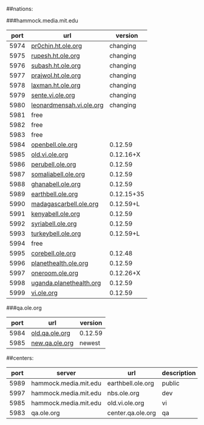 ##nations:

###hammock.media.mit.edu

port | url | version
---|---|---
5974 | [pr0chin.ht.ole.org](http://subash.ht.ole.org) | changing
5975 | [rupesh.ht.ole.org](http://subash.ht.ole.org) | changing
5976 | [subash.ht.ole.org](http://subash.ht.ole.org) | changing
5977 | [prajwol.ht.ole.org](http://prajwol.ht.ole.org) | changing
5978 | [laxman.ht.ole.org](http://laxman.ht.ole.org) | changing
5979 | [sente.vi.ole.org](http://sente.vi.ole.org) | changing
5980 | [leonardmensah.vi.ole.org](http://leonardmensah.vi.ole.org) | changing
5981 | free |
5982 | free |
5983 | free |
5984 | [openbell.ole.org](http://openbell.ole.org) | 0.12.59
5985 | [old.vi.ole.org](http://old.vi.ole.org) | 0.12.16+X
5986 | [perubell.ole.org](http://perubell.ole.org) | 0.12.59
5987 | [somaliabell.ole.org](http://somaliabell.ole.org) | 0.12.59
5988 | [ghanabell.ole.org](http://ghanabell.ole.org) | 0.12.59
5989 | [earthbell.ole.org](http://earthbell.ole.org) | 0.12.15+35
5990 | [madagascarbell.ole.org](http://madagascarbell.ole.org) | 0.12.59+L
5991 | [kenyabell.ole.org](http://kenyabell.ole.org) | 0.12.59
5992 | [syriabell.ole.org](http://syriabell.ole.org) | 0.12.59
5993 | [turkeybell.ole.org](http://turkeybell.ole.org) | 0.12.59+L
5994 | free |
5995 | [corebell.ole.org](http://corebell.ole.org) | 0.12.48
5996 | [planethealth.ole.org](http://planethealth.ole.org) | 0.12.59
5997 | [oneroom.ole.org](http://oneroom.ole.org) | 0.12.26+X
5998 | [uganda.planethealth.org](http://uganda.planethealth.org) | 0.12.59
5999 | [vi.ole.org](http://vi.ole.org) | 0.12.59


###qa.ole.org

port | url | version
---|---|---
5984 | [old.qa.ole.org](http://old.qa.ole.org) | 0.12.59
5985 | [new.qa.ole.org](http://new.qa.ole.org) | newest

##centers:

port | server | url | description
---|---|---|---
5989 | hammock.media.mit.edu | earthbell.ole.org | public
5997 | hammock.media.mit.edu | nbs.ole.org | dev
5985 | hammock.media.mit.edu | old.vi.ole.org | vi
5983 | qa.ole.org | center.qa.ole.org | qa
